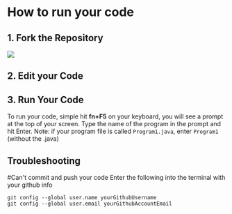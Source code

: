 # How to run your code

## 1. Fork the Repository
![](https://github.com/SACHSTech/CodeHS_LessonTemplate/media/SACHSTech_ICS3U1_Lesson_1_0_MyFirstProgram.gif)

## 2. Edit your Code

## 3. Run Your Code
To run your code, simple hit **fn+F5** on your keyboard, you will see a prompt at the top of your screen.  Type the name of the program in the prompt and hit Enter.  Note: if your program file is called `Program1.java`, enter `Program1` (without the .java)

## Troubleshooting

#Can't commit and push your code
Enter the following into the terminal with your github info
```
git config --global user.name yourGithubUsername
git config --global user.email yourGithubAccountEmail
```

